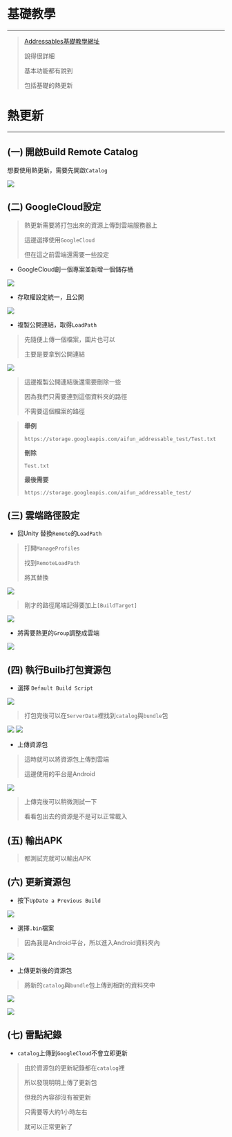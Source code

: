 # 基礎教學
---
> [Addressables基礎教學網址](https://unity.csdn.net/65b1ce6dd4226e0eb4272bdc.html?dp_token=eyJ0eXAiOiJKV1QiLCJhbGciOiJIUzI1NiJ9.eyJpZCI6NTA5OTEyOCwiZXhwIjoxNzEwOTE0ODY2LCJpYXQiOjE3MTAzMTAwNjYsInVzZXJuYW1lIjoibTBfNzQ5ODM0OTQifQ.2pNlKP6cWGK8u9qX00YrltYXgTuKgwN8ceWWNwvQrPc)
> 
> 說得很詳細
> 
> 基本功能都有說到
> 
> 包括基礎的熱更新


# 熱更新
---
## (一) 開啟Build Remote Catalog
    
想要使用熱更新，需要先開啟`Catalog`

![](/images/20240319162157.png)

## (二) GoogleCloud設定

> 熱更新需要將打包出來的資源上傳到雲端服務器上
> 
> 這邊選擇使用`GoogleCloud`
> 
> 但在這之前雲端還需要一些設定

* GoogleCloud創一個專案並新增一個儲存桶
 
![](/images/20240319165344.png)

* 存取權設定統一，且公開

![](/images/20240319165730.png)

* 複製公開連結，取得`LoadPath`
  
> 先隨便上傳一個檔案，圖片也可以
> 
> 主要是要拿到公開連結

![](/images/20240320092311.png)


> 這邊複製公開連結後還需要刪除一些
> 
> 因為我們只需要連到這個資料夾的路徑
> 
> 不需要這個檔案的路徑

> **舉例**
> 
> `https://storage.googleapis.com/aifun_addressable_test/Test.txt`
> 
> **刪除**
> 
> `Test.txt`
> 
> **最後需要**
> 
> `https://storage.googleapis.com/aifun_addressable_test/`


## (三) 雲端路徑設定

* 回Unity 替換`Remote`的`LoadPath`
  
> 打開`ManageProfiles`
> 
> 找到`RemoteLoadPath`
> 
> 將其替換

![](/images/20240319173254.png)

> 剛才的路徑尾端記得要加上`[BuildTarget]`

![](/images/20240319173517.png)

* 將需要熱更的`Group`調整成雲端

![](/images/20240319174522.png)


## (四) 執行Builb打包資源包

* 選擇 `Default Build Script`

![](/images/20240319163218.png)
    
> 打包完後可以在`ServerData`裡找到`catalog`與`bundle`包

![](/images/20240319163423.png)
![](/images/20240319163517.png)

* 上傳資源包

> 這時就可以將資源包上傳到雲端
> 
> 這邊使用的平台是Android

![](//images/20240319171310.png)

> 上傳完後可以稍微測試一下
> 
> 看看包出去的資源是不是可以正常載入

## (五) 輸出APK

  > 都測試完就可以輸出APK


## (六) 更新資源包

* 按下`UpDate a Previous Build`
  
![](/images/20240319175343.png)

* 選擇`.bin`檔案

> 因為我是Android平台，所以進入Android資料夾內

![](/images/20240320094017.png)

* 上傳更新後的資源包

> 將新的`catalog`與`bundle`包上傳到相對的資料夾中

![](/images/20240320095652.png)

![](/images/20240320100125.png)

## (七) 雷點紀錄

* `catalog`上傳到`GoogleCloud`不會立即更新
> 由於資源包的更新紀錄都在`catalog`裡
> 
> 所以發現明明上傳了更新包
> 
> 但我的內容卻沒有被更新
> 
> 只需要等大約1小時左右
> 
> 就可以正常更新了
